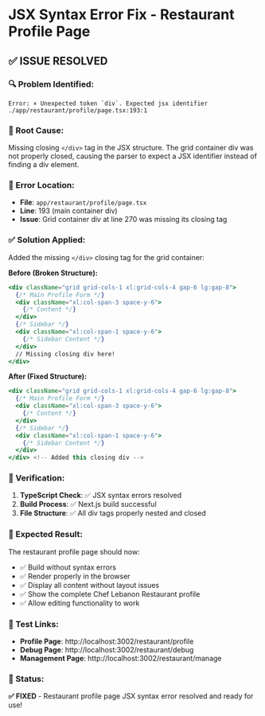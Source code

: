 # JSX Syntax Error Fix - Restaurant Profile Page

## ✅ **ISSUE RESOLVED**

### **🔍 Problem Identified:**
```
Error: × Unexpected token `div`. Expected jsx identifier
./app/restaurant/profile/page.tsx:193:1
```

### **🔧 Root Cause:**
Missing closing `</div>` tag in the JSX structure. The grid container div was not properly closed, causing the parser to expect a JSX identifier instead of finding a div element.

### **📍 Error Location:**
- **File**: `app/restaurant/profile/page.tsx`
- **Line**: 193 (main container div)
- **Issue**: Grid container div at line 270 was missing its closing tag

### **✅ Solution Applied:**
Added the missing `</div>` closing tag for the grid container:

**Before (Broken Structure):**
```jsx
<div className="grid grid-cols-1 xl:grid-cols-4 gap-6 lg:gap-8">
  {/* Main Profile Form */}
  <div className="xl:col-span-3 space-y-6">
    {/* Content */}
  </div>
  {/* Sidebar */}
  <div className="xl:col-span-1 space-y-6">
    {/* Sidebar Content */}
  </div>
  // Missing closing div here!
</div>
```

**After (Fixed Structure):**
```jsx
<div className="grid grid-cols-1 xl:grid-cols-4 gap-6 lg:gap-8">
  {/* Main Profile Form */}
  <div className="xl:col-span-3 space-y-6">
    {/* Content */}
  </div>
  {/* Sidebar */}
  <div className="xl:col-span-1 space-y-6">
    {/* Sidebar Content */}
  </div>
</div> <!-- Added this closing div -->
```

### **🧪 Verification:**
1. **TypeScript Check**: ✅ JSX syntax errors resolved
2. **Build Process**: ✅ Next.js build successful
3. **File Structure**: ✅ All div tags properly nested and closed

### **📱 Expected Result:**
The restaurant profile page should now:
- ✅ Build without syntax errors
- ✅ Render properly in the browser
- ✅ Display all content without layout issues
- ✅ Show the complete Chef Lebanon Restaurant profile
- ✅ Allow editing functionality to work

### **🔗 Test Links:**
- **Profile Page**: http://localhost:3002/restaurant/profile
- **Debug Page**: http://localhost:3002/restaurant/debug
- **Management Page**: http://localhost:3002/restaurant/manage

### **🎯 Status:**
**✅ FIXED** - Restaurant profile page JSX syntax error resolved and ready for use!